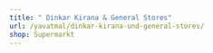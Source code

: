 ```yaml
---
title: " Dinkar Kirana & General Stores"
url: /yavatmal/dinkar-kirana-und-general-stores/
shop: Supermarkt
---
```

